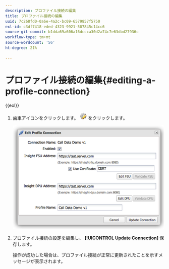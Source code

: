 ```yaml
---
description: プロファイル接続の編集
title: プロファイル接続の編集
uuid: 7c268fd0-0a6e-4a2c-bc09-6579857f5750
exl-id: c3df7418-eded-4323-9921-507845c14cc6
source-git-commit: b1dda69a606a16dccca30d2a74c7e63dbd27936c
workflow-type: tm+mt
source-wordcount: '56'
ht-degree: 21%

---
```


# プロファイル接続の編集{#editing-a-profile-connection}

{{eol}}

1. 歯車アイコンをクリックします。 ![](assets/edit_icon.png) をクリックします。

   ![](assets/edit_profile_connection.png)

1. プロファイル接続の設定を編集し、 **[!UICONTROL Update Connection]** 保存します。

   操作が成功した場合は、プロファイル接続が正常に更新されたことを示すメッセージが表示されます。
